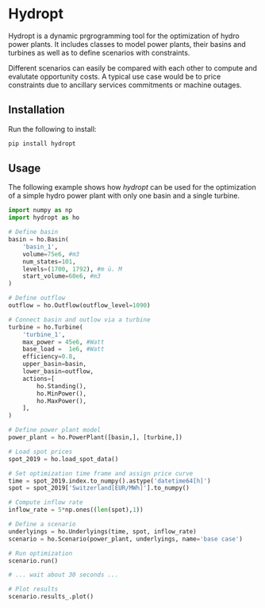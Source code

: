 # Hydropt
Hydropt is a dynamic prgrogramming tool for the optimization of hydro power plants. It includes classes to model power plants, their basins and turbines as well as to define scenarios with constraints.

Different scenarios can easily be compared with each other to compute and evalutate opportunity costs. A typical use case would be to price constraints due to ancillary services commitments or machine outages.

## Installation

Run the following to install:

```bash
pip install hydropt
```

## Usage

The following example shows how *hydropt* can be used for the optimization of
a simple hydro power plant with only one basin and a single turbine. 

```Python
import numpy as np
import hydropt as ho

# Define basin
basin = ho.Basin(
    'basin_1', 
    volume=75e6, #m3 
    num_states=101, 
    levels=(1700, 1792), #m ü. M
    start_volume=60e6, #m3
)

# Define outflow
outflow = ho.Outflow(outflow_level=1090)

# Connect basin and outlow via a turbine
turbine = ho.Turbine(
    'turbine_1', 
    max_power = 45e6, #Watt
    base_load =  1e6, #Watt
    efficiency=0.8, 
    upper_basin=basin, 
    lower_basin=outflow,
    actions=[
        ho.Standing(), 
        ho.MinPower(),
        ho.MaxPower(),
    ],
)

# Define power plant model
power_plant = ho.PowerPlant([basin,], [turbine,]) 

# Load spot prices
spot_2019 = ho.load_spot_data()

# Set optimization time frame and assign price curve
time = spot_2019.index.to_numpy().astype('datetime64[h]')
spot = spot_2019['Switzerland[EUR/MWh]'].to_numpy()

# Compute inflow rate
inflow_rate = 5*np.ones((len(spot),1))

# Define a scenario
underlyings = ho.Underlyings(time, spot, inflow_rate)
scenario = ho.Scenario(power_plant, underlyings, name='base case')

# Run optimization
scenario.run()

# ... wait about 30 seconds ...

# Plot results
scenario.results_.plot()
```
